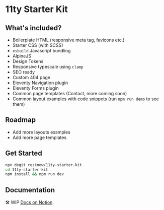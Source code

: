 # 11ty Starter Kit

## What's included?

-  Boilerplate HTML (responsive meta tag, favicons etc.)
-  Starter CSS (with SCSS)
-  `esbuild` Javascript bundling
-  AlpineJS
-  Design Tokens
-  Responsive typescale using `clamp`
-  SEO ready
-  Custom 404 page
-  Eleventy Navigation plugin
-  Eleventy Forms plugin
-  Common page templates (Contact, more coming soon)
-  Common layout examples with code snippets (run `npm run demo` to see them)

## Roadmap

-  Add more layouts examples
-  Add more page templates

## Get Started

```bash
npx degit resknow/11ty-starter-kit
cd 11ty-starter-kit
npm install && npm run dev
```

## Documentation

🛠 WIP
[Docs on Notion](https://resknow.notion.site/11ty-Starter-Kit-CSS-Documentation-0513322747e3428ea77bf7c3e92aee4a)
